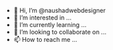 - 👋 Hi, I’m @naushadwebdesigner
- 👀 I’m interested in ...
- 🌱 I’m currently learning ...
- 💞️ I’m looking to collaborate on ...
- 📫 How to reach me ...

<!---
naushadwebdesigner/naushadwebdesigner is a ✨ special ✨ repository because its `README.md` (this file) appears on your GitHub profile.
You can click the Preview link to take a look at your changes.
--->
